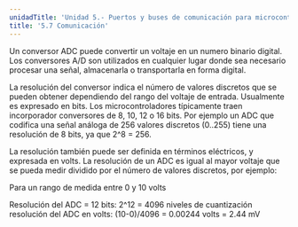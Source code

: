 ```yaml
---
unidadTitle: 'Unidad 5.- Puertos y buses de comunicación para microcontroladores'
title: '5.7 Comunicación'
---
```


Un conversor ADC puede convertir un voltaje en un numero binario digital. Los conversores A/D son utilizados en cualquier lugar donde sea necesario procesar una señal, almacenarla o transportarla en forma digital.

La resolución del conversor indica el número de valores discretos que se pueden obtener dependiendo del rango del voltaje de entrada. Usualmente es expresado en bits. Los microcontroladores típicamente traen incorporador conversores de 8, 10, 12 o 16 bits. Por ejemplo un ADC que codifica una señal análoga de 256 valores discretos (0..255) tiene una resolución de 8 bits, ya que 2^8 = 256.

La resolución también puede ser definida en términos eléctricos, y expresada en volts. La resolución de un ADC es igual al mayor voltaje que se pueda medir dividido por el número de valores discretos, por ejemplo: 

Para un rango de medida entre 0 y 10 volts 

Resolución del ADC = 12 bits: 2^12 = 4096 niveles de cuantización resolución del ADC en volts: (10-0)/4096 = 0.00244 volts = 2.44 mV